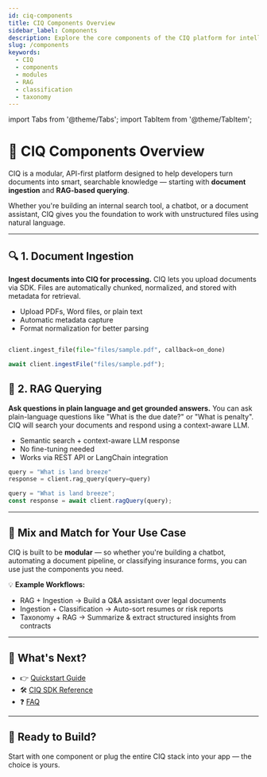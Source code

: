 ```yaml
---
id: ciq-components
title: CIQ Components Overview
sidebar_label: Components
description: Explore the core components of the CIQ platform for intelligent document understanding.
slug: /components
keywords:
  - CIQ
  - components
  - modules
  - RAG
  - classification
  - taxonomy
---
```


import Tabs from '@theme/Tabs';
import TabItem from '@theme/TabItem';

# 🧠 CIQ Components Overview

CIQ is a modular, API-first platform designed to help developers turn documents into smart, searchable knowledge — starting with **document ingestion** and **RAG-based querying**.

Whether you're building an internal search tool, a chatbot, or a document assistant, CIQ gives you the foundation to work with unstructured files using natural language.

---

## 🔍 1. Document Ingestion

**Ingest documents into CIQ for processing.**
CIQ lets you upload documents via SDK. Files are automatically chunked, normalized, and stored with metadata for retrieval.

- Upload PDFs, Word files, or plain text
- Automatic metadata capture
- Format normalization for better parsing

<Tabs>
<TabItem value="python" label="Python" default>

```python

client.ingest_file(file="files/sample.pdf", callback=on_done)

```

</TabItem>

<TabItem value="js" label="JavaScript" default>

```js
await client.ingestFile("files/sample.pdf");
```

</TabItem>  
</Tabs>

## 🧠 2. RAG Querying

**Ask questions in plain language and get grounded answers.**
You can ask plain-language questions like "What is the due date?" or "What is penalty". CIQ will search your documents and respond using a context-aware LLM.

- Semantic search + context-aware LLM response
- No fine-tuning needed
- Works via REST API or LangChain integration

<Tabs>
<TabItem value="python" label="Python" default>

```python
query = "What is land breeze"
response = client.rag_query(query=query)

```

</TabItem>

<TabItem value="js" label="JavaScript" default>

```js
query = "What is land breeze";
const response = await client.ragQuery(query);
```

</TabItem>  
</Tabs>

---

## 🧩 Mix and Match for Your Use Case

CIQ is built to be **modular** — so whether you're building a chatbot, automating a document pipeline, or classifying insurance forms, you can use just the components you need.

💡 **Example Workflows:**

- RAG + Ingestion → Build a Q&A assistant over legal documents
- Ingestion + Classification → Auto-sort resumes or risk reports
- Taxonomy + RAG → Summarize & extract structured insights from contracts

---

## 🔗 What's Next?

- 👉 [Quickstart Guide](/quickstart)
- 🛠️ [CIQ SDK Reference](https://pypi.org/project/ninebit-ciq)
- ❓ [FAQ](/faq)

---

## 🚀 Ready to Build?

Start with one component or plug the entire CIQ stack into your app — the choice is yours.
